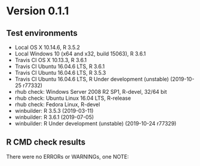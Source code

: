 # Version 0.1.1

## Test environments
* Local OS X 10.14.6, R 3.5.2
* Local Windows 10 (x64 and x32, build 15063), R 3.6.1
* Travis CI OS X 10.13.3, R 3.6.1
* Travis CI Ubuntu 16.04.6 LTS, R 3.6.1
* Travis CI Ubuntu 16.04.6 LTS, R 3.5.3
* Travis CI Ubuntu 16.04.6 LTS, R Under development (unstable) (2019-10-25 r77332)
* rhub check: Windows Server 2008 R2 SP1, R-devel, 32/64 bit
* rhub check: Ubuntu Linux 16.04 LTS, R-release
* rhub check: Fedora Linux, R-devel
* winbuilder: R 3.5.3 (2019-03-11)
* winbuilder: R 3.6.1 (2019-07-05)
* winbuilder: R Under development (unstable) (2019-10-24 r77329)

## R CMD check results
There were no ERRORs or WARNINGs, one NOTE:

